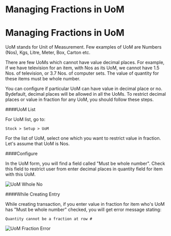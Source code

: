 <h1>Managing Fractions in UoM</h1>

<h1>Managing Fractions in UoM</h1>

UoM stands for Unit of Measurement. Few examples of UoM are Numbers (Nos), Kgs, Litre, Meter, Box, Carton etc.

There are few UoMs which cannot have value decimal places. For example, if we have television for an item, with Nos as its UoM, we cannot have 1.5 Nos. of television, or 3.7 Nos. of computer sets. The value of quantity for these items must be whole number.

You can configure if particular UoM can have value in decimal place or no. Bydefault, decimal places will be allowed in all the UoMs. To restrict decimal places or value in fraction for any UoM, you should follow these steps.

####UoM List

For UoM list, go to:

`Stock > Setup > UoM`

For the list of UoM, select one which you want to restrict value in fraction. Let's assume that UoM is Nos.

####Configure

In the UoM form, you will find a field called "Must be whole number". Check this field to restrict user from enter decimal places in quantity field for item with this UoM.

![UoM Whole No]({{docs_base_url}}/assets/img/articles/$SGrab_390.png)

####While Creating Entry

While creating transaction, if you enter value in fraction for item who's UoM has "Must be whole number" checked, you will get error message stating:

`Quantity cannot be a fraction at row #`

![UoM Fraction Error]({{docs_base_url}}/assets/img/articles/$SGrab_389.png)


<!-- markdown -->